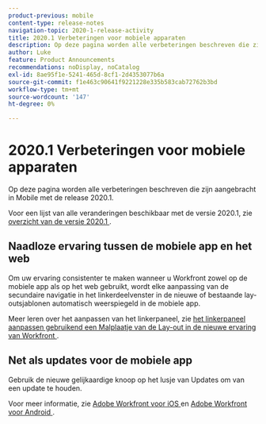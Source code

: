 ```yaml
---
product-previous: mobile
content-type: release-notes
navigation-topic: 2020-1-release-activity
title: 2020.1 Verbeteringen voor mobiele apparaten
description: Op deze pagina worden alle verbeteringen beschreven die zijn aangebracht in Mobile met de release 2020.1.
author: Luke
feature: Product Announcements
recommendations: noDisplay, noCatalog
exl-id: 8ae95f1e-5241-465d-8cf1-2d4353077b6a
source-git-commit: f1e463c90641f9221228e335b583cab72762b3bd
workflow-type: tm+mt
source-wordcount: '147'
ht-degree: 0%

---
```


# 2020.1 Verbeteringen voor mobiele apparaten

Op deze pagina worden alle verbeteringen beschreven die zijn aangebracht in Mobile met de release 2020.1.

Voor een lijst van alle veranderingen beschikbaar met de versie 2020.1, zie [ overzicht van de versie 2020.1 ](../../../product-announcements/product-releases/2020.1-release-activity/2020-1-release-overview.md).

## Naadloze ervaring tussen de mobiele app en het web

Om uw ervaring consistenter te maken wanneer u Workfront zowel op de mobiele app als op het web gebruikt, wordt elke aanpassing van de secundaire navigatie in het linkerdeelvenster in de nieuwe of bestaande lay-outsjablonen automatisch weerspiegeld in de mobiele app.

Meer leren over het aanpassen van het linkerpaneel, zie [ het linkerpaneel aanpassen gebruikend een Malplaatje van de Lay-out in de nieuwe ervaring van Workfront ](https://one.workfront.com/s/article/Customize-the-left-panel-using-a-Layout-Template-in-the-new-Workfront-experience-354734188).

## Net als updates voor de mobiele app

Gebruik de nieuwe gelijkaardige knoop op het lusje van Updates om van een update te houden.

Voor meer informatie, zie [ Adobe Workfront voor iOS ](../../../workfront-basics/mobile-apps/using-the-workfront-mobile-app/workfront-for-ios.md) en [ Adobe Workfront voor Android ](../../../workfront-basics/mobile-apps/using-the-workfront-mobile-app/workfront-for-android.md).
